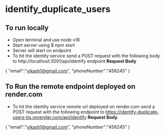 # identify_duplicate_users

## To run locally
- Open terminal and use node v18 
- Start server using $ npm start
- Server will start on endpoint
- To hit the identity service send a POST request with the following body to http://localhost:3001/api/identify endpoint 
**Request Body**

{
 "email":"vikash1@gmail.com",
 "phoneNumber":"456245"
}

## To Run the remote endpoint deployed on render.com
-  To hit the identity service remote url deployed on render.com send a POST request with the following endpoint to https://identify-duplicate-users-bs.onrender.com/api/identify
**Request Body**

{
 "email":"vikash1@gmail.com",
 "phoneNumber":"456245"
}
